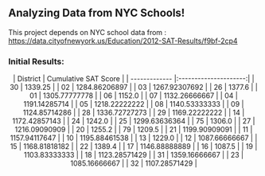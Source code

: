 ## Analyzing Data from NYC Schools!

This project depends on NYC school data from : https://data.cityofnewyork.us/Education/2012-SAT-Results/f9bf-2cp4

### Initial Results: 
<center>
| District      | Cumulative SAT Score  |
| ------------- |:---------------------:| 
| 30            | 1339.25               | 
| 02            | 1284.86206897         |  
| 03            | 1267.92307692         |  
| 26            | 1377.6                |  
| 01            | 1305.77777778         |  
| 06            | 1152.0                |  
| 07            | 1132.26666667         |  
| 04            | 1191.14285714         |  
| 05            | 1218.22222222         |  
| 08            | 1140.53333333         |  
| 09            | 1124.85714286         |  
| 28            | 1336.72727273         |  
| 29            | 1169.22222222         |
| 14            | 1172.42857143         |  
| 24            | 1242.0                |  
| 25            | 1299.63636364         |  
| 75            | 1306.0                |
| 27            | 1216.09090909         |  
| 20            | 1255.2                |  
| 79            | 1209.5                |  
| 21            | 1199.90909091         |   
| 11            | 1157.94117647         |  
| 10            | 1195.88461538         |  
| 13            | 1229.0                |  
| 12            | 1087.66666667         |
| 15            | 1168.81818182         |
| 22            | 1389.4                |  
| 17            | 1146.88888889         |  
| 16            | 1087.5                |  
| 19            | 1103.83333333         |  
| 18            | 1123.28571429         |  
| 31            | 1359.16666667         |  
| 23            | 1085.16666667         |
| 32            | 1107.28571429         |         
</center>